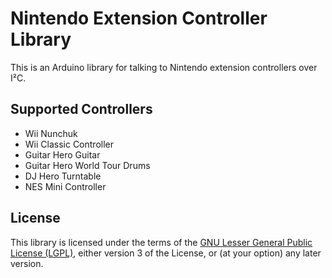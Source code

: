 # Nintendo Extension Controller Library

This is an Arduino library for talking to Nintendo extension controllers over I²C.

## Supported Controllers
* Wii Nunchuk
* Wii Classic Controller
* Guitar Hero Guitar
* Guitar Hero World Tour Drums
* DJ Hero Turntable
* NES Mini Controller

## License
This library is licensed under the terms of the [GNU Lesser General Public License (LGPL)](https://www.gnu.org/licenses/lgpl.html), either version 3 of the License, or (at your option) any later version.
